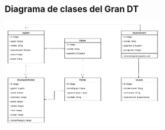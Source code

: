 # Diagrama de clases del Gran DT

![Diagrama de  clases del Gran DT](https://github.com/daxas-boop/diagrama-gran-dt/blob/main/diagrama_gran_dt.png "Diagrama de clases del Gran DT")
